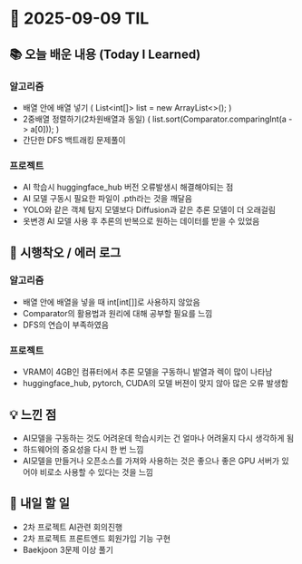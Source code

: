 # 📅 2025-09-09 TIL

## 📚 오늘 배운 내용 (Today I Learned)
### 알고리즘
- 배열 안에 배열 넣기 ( List<int[]> list = new ArrayList<>(); )
- 2중배열 정렬하기(2차원배열과 동일) ( list.sort(Comparator.comparingInt(a -> a[0])); )
- 간단한 DFS 백트래킹 문제풀이
### 프로젝트
- AI 학습시 huggingface_hub 버전 오류발생시 해결해야되는 점
- AI 모델 구동시 필요한 파일이 .pth라는 것을 깨달음
- YOLO와 같은 객체 탐지 모델보다 Diffusion과 같은 추론 모델이 더 오래걸림
- 옷변경 AI 모델 사용 후 추론의 반복으로 원하는 데이터를 받을 수 있었음

## 🐛 시행착오 / 에러 로그
### 알고리즘
- 배열 안에 배열을 넣을 때 int[int[]]로 사용하지 않았음
- Comparator의 활용법과 원리에 대해 공부할 필요를 느낌
- DFS의 연습이 부족하였음
### 프로젝트
- VRAM이 4GB인 컴퓨터에서 추론 모델을 구동하니 발열과 렉이 많이 나타남
- huggingface_hub, pytorch, CUDA의 모델 버젼이 맞지 않아 많은 오류 발생함

## 💡 느낀 점
- AI모델을 구동하는 것도 어려운데 학습시키는 건 얼마나 어려울지 다시 생각하게 됨
- 하드웨어의 중요성을 다시 한 번 느낌
- AI모델을 만들거나 오픈소스를 가져와 사용하는 것은 좋으나 좋은 GPU 서버가 있어야 비로소 사용할 수 있다는 것을 느낌

## 🚀 내일 할 일
- 2차 프로젝트 AI관련 회의진행
- 2차 프로젝트 프론트엔드 회원가입 기능 구현
- Baekjoon 3문제 이상 풀기